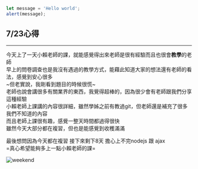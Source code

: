 ```javascript
let message = 'Hello world';
alert(message);
```
## 7/23心得
---
今天上了一天小賴老師的課，就能感覺得出來老師是很有經驗而且也很會**教學**的老師   
早上的問卷調查也是我沒有遇過的教學方式，能藉此知道大家的想法還有老師的看法，感覺到安心很多   
~但老實說，我剛看到題目的時候很慌~    
老師也說會講很多有關業界的東西，我覺得超棒的，因為很少會有老師跟我們分享這種經驗   
小賴老師上課講的內容很詳細，雖然學姊之前有教過git，但老師還是補充了很多我們不知道的內容   
而且老師上課很有趣，感覺一整天時間都過得很快   
雖然今天大部分都在複習，但也是能感覺到收穫滿滿   

最後想問因為今天都在複習 接下來剩下8天 擔心上不完nodejs 跟 ajax   
=真心希望能夠多上一點小賴老師的課=

![weekend](https://imgur.com/a/bQUdmqS.jpg)

